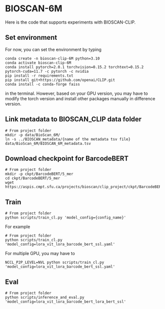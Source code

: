 # BIOSCAN-6M

Here is the code that supports experiments with BIOSCAN-CLIP.

## Set environment
For now, you can set the environment by typing
```shell
conda create -n bioscan-clip-6M python=3.10
conda activate bioscan-clip-6M
conda install pytorch=2.0.1 torchvision=0.15.2 torchtext=0.15.2 pytorch-cuda=11.7 -c pytorch -c nvidia
pip install -r requirements.txt
pip install git+https://github.com/openai/CLIP.git
conda install -c conda-forge faiss

```
in the terminal. However, based on your GPU version, you may have to modify the torch version and install other packages manually in difference version.
## Link metadata to BIOSCAN_CLIP data folder
```shell
# From project folder
mkdir -p data/BioScan_6M/
ln -s ../BIOSCAN_metadata/{name of the metadata tsv file} data/BioScan_6M/BIOSCAN_6M_metadata.tsv
```

## Download checkpoint for BarcodeBERT
```shell
# From project folder
mkdir -p ckpt/BarcodeBERT/5_mer
cd ckpt/BarcodeBERT/5_mer
wget https://aspis.cmpt.sfu.ca/projects/bioscan/clip_project/ckpt/BarcodeBERT/model_41.pth
```

## Train
```shell
# From project folder
python scripts/train_cl.py 'model_config={config_name}'
```
For example
```shell
# From project folder
python scripts/train_cl.py 'model_config=lora_vit_lora_barcode_bert_ssl.yaml'
```
For multiple GPU, you may have to
```shell
NCCL_P2P_LEVEL=NVL python scripts/train_cl.py 'model_config=lora_vit_lora_barcode_bert_ssl.yaml'
```

## Eval
```shell
# From project folder
python scripts/inference_and_eval.py 'model_config=lora_vit_lora_barcode_bert_lora_bert_ssl'
```

